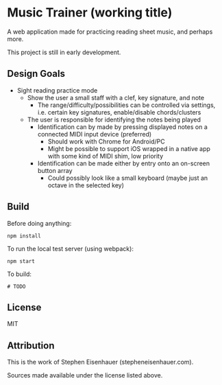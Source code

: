 # Music Trainer (working title)

A web application made for practicing reading sheet music, and perhaps more.

This project is still in early development.

## Design Goals

* Sight reading practice mode
  * Show the user a small staff with a clef, key signature, and note
    * The range/difficulty/possibilities can be controlled via settings, i.e. certain key signatures, enable/disable chords/clusters
  * The user is responsible for identifying the notes being played
    * Identification can by made by pressing displayed notes on a connected MIDI input device (preferred)
      * Should work with Chrome for Android/PC
      * Might be possible to support iOS wrapped in a native app with some kind of MIDI shim, low priority
    * Identification can be made either by entry onto an on-screen button array
      * Could possibly look like a small keyboard (maybe just an octave in the selected key)

## Build

Before doing anything:

    npm install

To run the local test server (using webpack):

    npm start

To build:

    # TODO

## License

MIT

## Attribution

This is the work of Stephen Eisenhauer (stepheneisenhauer.com).

Sources made available under the license listed above.
